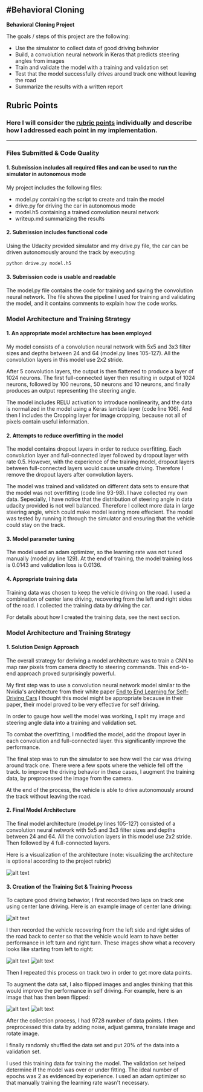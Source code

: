 #**Behavioral Cloning** 
---

**Behavioral Cloning Project**

The goals / steps of this project are the following:
* Use the simulator to collect data of good driving behavior
* Build, a convolution neural network in Keras that predicts steering angles from images
* Train and validate the model with a training and validation set
* Test that the model successfully drives around track one without leaving the road
* Summarize the results with a written report


[//]: # (Image References)

[image1]: ./examples/model.png "Model Visualization"
[image2]: ./examples/center.png "Center image"
[image3]: ./examples/left.png "Left Image"
[image4]: ./examples/right.png "Right Image"
[image5]: ./examples/placeholder_small.png "Recovery Image"
[image6]: ./examples/image_raw.png "Normal Image"
[image7]: ./examples/image_flipped.png "Flipped Image"

## Rubric Points
### Here I will consider the [rubric points](https://review.udacity.com/#!/rubrics/432/view) individually and describe how I addressed each point in my implementation.  

---
### Files Submitted & Code Quality

#### 1. Submission includes all required files and can be used to run the simulator in autonomous mode

My project includes the following files:
* model.py containing the script to create and train the model
* drive.py for driving the car in autonomous mode
* model.h5 containing a trained convolution neural network 
* writeup.md summarizing the results

#### 2. Submission includes functional code
Using the Udacity provided simulator and my drive.py file, the car can be driven autonomously around the track by executing 
```sh
python drive.py model.h5
```

#### 3. Submission code is usable and readable

The model.py file contains the code for training and saving the convolution neural network. The file shows the pipeline I used for training and validating the model, and it contains comments to explain how the code works.

### Model Architecture and Training Strategy

#### 1. An appropriate model architecture has been employed

My model consists of a convolution neural network with 5x5 and 3x3 filter sizes and depths between 24 and 64 (model.py lines 105-127). All the convolution layers in this model use 2x2 stride.

After 5 convolution layers, the output is then flattened to produce a layer of 1024 neurons. The first full-connected layer then resulting in output of 1024 neurons, followed by 100 neurons, 50 neurons and 10 neurons, and finally produces an output representing the steering angle.

The model includes RELU activation to introduce nonlinearity, and the data is normalized in the model using a Keras lambda layer (code line 106). And then I includes the Cropping layer for image cropping, because not all of pixels contain useful information.

#### 2. Attempts to reduce overfitting in the model

The model contains dropout layers in order to reduce overfitting. Each convolution layer and full-connected layer followed by dropout layer with rate 0.5. However, with the experience of the training model, dropout layers between full-connected layers would cause unsafe driving. Therefore I remove the dropout layers after convolution layers.

The model was trained and validated on different data sets to ensure that the model was not overfitting (code line 93-98). I have collected my own data. Sepecially, I have notice that the distribution of steering angle in data udacity provided is not well balanced. Therefore I collect more data in large steering angle, which could make model learing more effecient. The model was tested by running it through the simulator and ensuring that the vehicle could stay on the track.

#### 3. Model parameter tuning

The model used an adam optimizer, so the learning rate was not tuned manually (model.py line 129). At the end of training, the model training loss is 0.0143 and validation loss is 0.0136.

#### 4. Appropriate training data

Training data was chosen to keep the vehicle driving on the road. I used a combination of center lane driving, recovering from the left and right sides of the road. I collected the training data by driving the car.

For details about how I created the training data, see the next section. 

### Model Architecture and Training Strategy

#### 1. Solution Design Approach

The overall strategy for deriving a model architecture was to train a CNN to map raw pixels from camera directly to steering commands. This end-to-end approach proved surprisingly powerful.

My first step was to use a convolution neural network model similar to the Nvidia's architecture from their white paper [End to End Learning for Self-Driving Cars](http://images.nvidia.com/content/tegra/automotive/images/2016/solutions/pdf/end-to-end-dl-using-px.pdf) I thought this model might be appropriate because in their paper, their model proved to be very effective for self driving.

In order to gauge how well the model was working, I split my image and steering angle data into a training and validation set.

To combat the overfitting, I modified the model, add the dropout layer in each convolution and full-connected layer. this significantly improve the performance.

The final step was to run the simulator to see how well the car was driving around track one. There were a few spots where the vehicle fell off the track. to improve the driving behavior in these cases, I augment the training data, by preprocessed the image from the camera.

At the end of the process, the vehicle is able to drive autonomously around the track without leaving the road.

#### 2. Final Model Architecture

The final model architecture (model.py lines 105-127) consisted of a convolution neural network with 5x5 and 3x3 filter sizes and depths between 24 and 64. All the convolution layers in this model use 2x2 stride. Then followed by 4 full-connected layers.

Here is a visualization of the architecture (note: visualizing the architecture is optional according to the project rubric)

![alt text][image1]

#### 3. Creation of the Training Set & Training Process

To capture good driving behavior, I first recorded two laps on track one using center lane driving. Here is an example image of center lane driving:

![alt text][image2]

I then recorded the vehicle recovering from the left side and right sides of the road back to center so that the vehicle would learn to have better performance in left turn and right turn. These images show what a recovery looks like starting from left to right:

![alt text][image3]
![alt text][image4]

Then I repeated this process on track two in order to get more data points.

To augment the data sat, I also flipped images and angles thinking that this would improve the performance in self driving. For example, here is an image that has then been flipped:

![alt text][image6]
![alt text][image7]

After the collection process, I had 9728 number of data points. I then preprocessed this data by adding noise, adjust gamma, translate image and rotate image.

I finally randomly shuffled the data set and put 20% of the data into a validation set. 

I used this training data for training the model. The validation set helped determine if the model was over or under fitting. The ideal number of epochs was 2 as evidenced by experience. I used an adam optimizer so that manually training the learning rate wasn't necessary.
